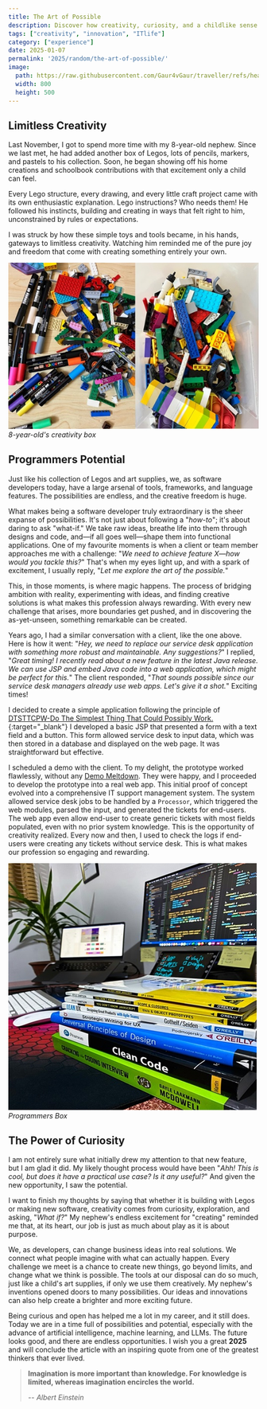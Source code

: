 ```yaml
---
title: The Art of Possible
description: Discover how creativity, curiosity, and a childlike sense can inspire innovation in software development. The blog is about lessons from Legos, real-world use-case, and the art of turning ideas into impactful solutions.
tags: ["creativity", "innovation", "ITlife"]
category: ["experience"]
date: 2025-01-07
permalink: '2025/random/the-art-of-possible/'
image:
  path: https://raw.githubusercontent.com/Gaur4vGaur/traveller/refs/heads/master/images/random/2025-01-07-the-art-of-possible/cover.jpg
  width: 800
  height: 500
---
```


## Limitless Creativity
Last November, I got to spend more time with my 8-year-old nephew. Since we last met, he had added another box of Legos, lots of pencils, markers, and pastels to his collection. Soon, he began showing off his home creations and schoolbook contributions with that excitement only a child can feel.

Every Lego structure, every drawing, and every little craft project came with its own enthusiastic explanation. Lego instructions? Who needs them! He followed his instincts, building and creating in ways that felt right to him, unconstrained by rules or expectations.

I was struck by how these simple toys and tools became, in his hands, gateways to limitless creativity. Watching him reminded me of the pure joy and freedom that come with creating something entirely your own.


![Creativity Box](https://raw.githubusercontent.com/Gaur4vGaur/traveller/refs/heads/master/images/random/2025-01-07-the-art-of-possible/the-art-of-possible_nephew_small.jpg)*8-year-old's creativity box*

## Programmers Potential
Just like his collection of Legos and art supplies, we, as software developers today, have a large arsenal of tools, frameworks, and language features. The possibilities are endless, and the creative freedom is huge.

What makes being a software developer truly extraordinary is the sheer expanse of possibilities. It's not just about following a "*how-to*"; it's about daring to ask "what-if." We take raw ideas, breathe life into them through designs and code, and—if all goes well—shape them into functional applications.
One of my favourite moments is when a client or team member approaches me with a challenge: "*We need to achieve feature X—how would you tackle this?*" That's when my eyes light up, and with a spark of excitement, I usually reply, "*Let me explore the art of the possible.*"

This, in those moments, is where magic happens. The process of bridging ambition with reality, experimenting with ideas, and finding creative solutions is what makes this profession always rewarding. With every new challenge that arises, more boundaries get pushed, and in discovering the as-yet-unseen, something remarkable can be created.

Years ago, I had a similar conversation with a client, like the one above. Here is how it went: "*Hey, we need to replace our service desk application with something more robust and maintainable. Any suggestions?*" I replied, "*Great timing! I recently read about a new feature in the latest Java release. We can use JSP and embed Java code into a web application, which might be perfect for this.*" The client responded, "*That sounds possible since our service desk managers already use web apps. Let's give it a shot.*" Exciting times!

I decided to create a simple application following the principle of [DTSTTCPW-Do The Simplest Thing That Could Possibly Work.]( https://www.oreilly.com/library/view/extreme-programming-pocket/9781449399849/ch17.html){:target="_blank"} I developed a basic JSP that presented a form with a text field and a button. This form allowed service desk to input data, which was then stored in a database and displayed on the web page. It was straightforward but effective.

I scheduled a demo with the client. To my delight, the prototype worked flawlessly, without any [Demo Meltdown](https://wiki.c2.com/?DemoMeltdown). They were happy, and I proceeded to develop the prototype into a real web app. This initial proof of concept evolved into a comprehensive IT support management system. The system allowed service desk jobs to be handled by a `Processor`, which triggered the web modules, parsed the input, and generated the tickets for end-users. The web app even allow end-user to create generic tickets with most fields populated, even with no prior system knowledge. This is the opportunity of creativity realized. Every now and then, I used to check the logs if end-users were creating any tickets without service desk. This is what makes our profession so engaging and rewarding.

![Programmers Box](https://raw.githubusercontent.com/Gaur4vGaur/traveller/refs/heads/master/images/random/2025-01-07-the-art-of-possible/programmers%20toolbox.jpg)*Programmers Box*


## The Power of Curiosity
I am not entirely sure what initially drew my attention to that new feature, but I am glad it did. My likely thought process would have been "*Ahh! This is cool, but does it have a practical use case? Is it any useful?*" And given the new opportunity, I saw the potential.

I want to finish my thoughts by saying that whether it is building with Legos or making new software, creativity comes from curiosity, exploration, and asking, "*What if?*" My nephew's endless excitement for "creating" reminded me that, at its heart, our job is just as much about play as it is about purpose.

We, as developers, can change business ideas into real solutions. We connect what people imagine with what can actually happen. Every challenge we meet is a chance to create new things, go beyond limits, and change what we think is possible. The tools at our disposal can do so much, just like a child's art supplies, if only we use them creatively. My nephew's inventions opened doors to many possibilities. Our ideas and innovations can also help create a brighter and more exciting future.

Being curious and open has helped me a lot in my career, and it still does. Today we are in a time full of possibilities and potential, especially with the advance of artificial intelligence, machine learning, and LLMs. The future looks good, and there are endless opportunities. I wish you a great **2025** and will conclude the article with an inspiring quote from one of the greatest thinkers that ever lived.

> **Imagination is more important than knowledge. For knowledge is limited, whereas imagination encircles the world.**
>
> -- <cite>Albert Einstein</cite>

